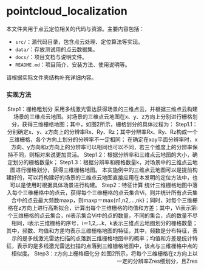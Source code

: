 # pointcloud_localization

本文件夹用于点云定位相关的代码与资源。主要内容包括：

- `src/`：源代码目录，包含点云处理、定位算法等实现。
- `data/`：存放测试用的点云数据集。
- `docs/`：项目文档与说明文件。
- `README.md`：项目简介、安装方法、使用说明等。

请根据实际文件夹结构补充详细内容。

### 实现方法
<p align="right">Step1：栅格粗划分
采用多线激光雷达获得场景的三维点云，并根据三维点云构建场景的三维点云地图。对场景的三维点云地图在x、y、z方向上分别进行栅格划分，获得三维栅格地图；其中，如图2所示，栅格划分的具体过程为：
Step1.1：分别确定x、y、z方向上的分辨率Rx、Ry、Rz；其中分辨率Rx、Ry、Rz构成一个三维栅格，各个方向上划分的分辨率不一定相同；
在确定在xoy平面分辨率时，x方向、y方向和z方向上的分辨率可以相同也可以不同，若三个维度上的分辨率保持不同，则相对来说更加灵活。
Step1.2：根据分辨率和三维点云地图的大小，确定划分的栅格数量k；
Step1.3：根据分辨率和栅格数量k，对场景中的三维点云地图进行栅格划分，获得三维栅格地图。
本实施例中的三维点云地图可以是提前构建好的，可以将构建好的场景的三维点云地图直接应用在本发明的定位方法中，也可以是使用时根据具体场景进行构建。
Step2：特征计算
统计三维栅格地图中落入每个三维栅格中的点云，获得每个三维栅格的点云集合Vi，则并统计所有点云集合中的点云最大频数maxp，则maxp＝max{n1,n2,…,nk}；同时，对每个三维栅格在z方向上进行高斯拟合，计算出每个三维栅格的均值和方差；其中，Vi表示第i个三维栅格的点云集合，ni表示集合Vi中的点的数量，不同的集合，点的数量不尽相同，i表示三维栅格的序号，i＝1,2,…k，k表示三维点云地图划分的栅格数量；
其中，频数、均值和方差均表示三维栅格地图的特征，其中，频数是分布特征，表示的是多线激光雷达扫描的点落到三维栅格地图中的概率；均值和方差是统计特征，表示的是多线激光雷达扫描的点落到三维栅格地图中，该点与三维栅格中点的相似度。
Step3：z方向上栅格细化分
如图2所示，将每个三维栅格在z方向上以一定的分辨率Zres细划分，且Zres<Rz，按照下面公式计算点击中细分栅格后的得分：
其中，下标i表示三维栅格的序号，i＝1,2,…k，j表示在第i个栅格中按照z方向细划分后的栅格序号，α表示常数系数，z表示高度，Rz表示三维点云地图进行栅格划分时z方向上的分辨率，Zres表示每个三维栅格细化分时z方向上的分辨率，μi表示序号为i的三维栅格的均值，σi表示序号为i的三维栅格的方差；
即为待匹配点云中单个点击中目标栅格后的得分，对划分的栅格进行一元高斯拟合及点云密度信息统计，实现的多元信息融合特征表达。
其中，Step1是进行的第一次栅格划分，Step3在第一次栅格划分基础上，再对z方向上进行细化分，即进行第二次栅格划分，经过这个步骤后，可以把三维空间高精度点云地图划分为一系列三维栅格，并计算出了待匹配点云击中目标栅格后的得分。
可以提前计算点击中每个细分栅格的得分，并组合成一个得分表，采用这种方式，把三维点云地图预划分为三维的得分查找表，在后续的计算中可以直接采用查表的方式，加速计算。
Step4：点云配准定位
将待配准的点云按照CSM的全局搜索方法进行搜索，选择总得分最高的变换作为最优结果，即最终定位结果。
CSM的全局搜索方法是已经有的技术方案，就是采用多分辨形式的分支界定算法来实现的，不是本发明要求保护的创新点所在，因此，此处不作详细赘述。
采用本发明基于多元统计信息的全局定位方法对点云地图进行处理，实现激光雷达点云与地图的配准，配准结果如图3所示，其中，白色点云为高精度矢量地图，黄色点云为初始待匹配点云，红色点云为配准后点云，其中，红色点云能够和地图完全匹配，黄色没有匹配，只是为了表征在巨大旋转和位移误差下面，该方案也能有效实现点云和地图的匹配。
</p>